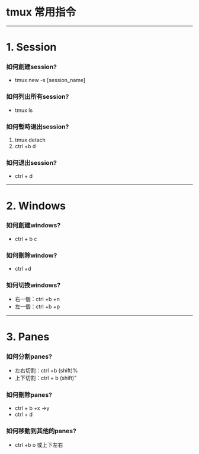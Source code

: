 # tmux 常用指令

***
# 1. Session
### 如何創建session?
- tmux new -s [session_name]

### 如何列出所有session?
- tmux ls

### 如何暫時退出session?
1. tmux detach
2. ctrl +b d
### 如何退出session?
- ctrl + d

* * *  
# 2. Windows
### 如何創建windows?
- ctrl + b c

### 如何刪除window?
- ctrl +d

### 如何切換windows?
- 右一個：ctrl +b +n
- 左一個：ctrl +b +p

***
# 3. Panes
### 如何分割panes?
- 左右切割：ctrl +b (shift)%
- 上下切割：ctrl + b (shift)”

### 如何刪除panes?
- ctrl + b +x ->y
- ctrl + d

### 如何移動到其他的panes?
- ctrl +b o 或上下左右

